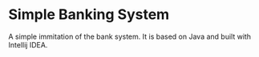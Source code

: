 # Simple Banking System

A simple immitation of the bank system. It is based on Java and built with Intellij IDEA.
